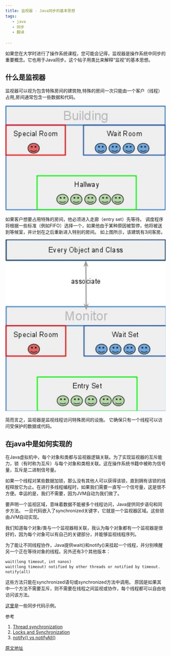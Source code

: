 ```yaml
---
title: 监视器 - Java同步的基本思想
tags:
   - java
   - 同步
   - 翻译

---
```


如果您在大学时进行了操作系统课程，您可能会记得，监视器是操作系统中同步的重要概念。它也用于Java同步。这个帖子用类比来解释“监视”的基本思想。

## 什么是监视器
监视器可以视为包含特殊房间的建筑物,特殊的房间一次只能由一个客户（线程）占用,房间通常包含一些数据和代码。

![building](monitors/building.png)

如果客户想要占用特殊的房间，他必须进入走廊（entry set）先等待。 调度程序将根据一些标准（例如FIFO）选择一个，如果他由于某种原因被暂停，他将被送到等候室，并计划在之后重新进入特别的房间。 如上图所示，该建筑有3间客房。

![building2](monitors/building2.png)

简而言之，监视器是监视线程访问特殊房间的设施。 它确保只有一个线程可以访问受保护的数据或代码。

## 在java中是如何实现的

在Java虚拟机中，每个对象和类都与监视器逻辑关联。为了实现监视器的互斥能力，锁（有时称为互斥）与每个对象和类相关联。这在操作系统书籍中被称为信号量，互斥是二进制信号量。

如果一个线程对某些数据加锁，那么没有其他人可以获得该锁，直到拥有该锁的线程释放它为止。在进行多线程编程时，如果我们需要一直写一个信号量，这是很不方便。幸运的是，我们不需要，因为JVM自动为我们做了。

要声明一个监视区域，意味着数据不能被多个线程访问，Java提供同步语句和同步方法。 一旦代码嵌入了synchronized关键字，它就是一个监视器区域。这些锁由JVM自动实现。

我们知道每个对象/类与一个监视器相关联，我认为每个对象都有一个监视器是很好的，因为每个对象可以有自己的关键部分，并能够监视线程序列。

为了能让不同线程协作，Java提供wait()和notify()来挂起一个线程，并分别唤醒另一个正在等待对象的线程。另外还有3个其他版本：

```
wait(long timeout, int nanos)
wait(long timeout) notified by other threads or notified by timeout. 
notify(all)
```

这些方法只能在synchronized语句或synchronized方法中调用。 原因是如果其中一个方法不需要互斥，则不需要在线程之间监视或协作，每个线程都可以自由地访问该方法。

[这里](http://www.programcreek.com/2009/02/notify-and-wait-example/)是一些同步代码示例。

参考

1.	[Thread synchronization](http://www.artima.com/insidejvm/ed2/threadsynch.html)
2.	[Locks and Synchronization](http://docs.oracle.com/javase/tutorial/essential/concurrency/locksync.html)
3.	[notify() vs notifyAll()](http://stackoverflow.com/questions/3807715/java-notify-vs-notifyall-possible-deadlock)

[原文地址](http://www.programcreek.com/2011/12/monitors-java-synchronization-mechanism/)